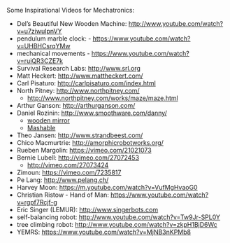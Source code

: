 
Some Inspirational Videos for Mechatronics:

- Del’s Beautiful New Wooden Machine: http://www.youtube.com/watch?v=u7ziwuIpnVY
- pendulum marble clock: - https://www.youtube.com/watch?v=UHBHCsrqYMw
- mechanical movements - https://www.youtube.com/watch?v=ruiQR3CZE7k
- Survival Research Labs: http://www.srl.org 
- Matt Heckert: http://www.mattheckert.com/
- Carl Pisaturo: http://carlpisaturo.com/index.html
- North Pitney: http://www.northpitney.com/
  - http://www.northpitney.com/works/maze/maze.html
- Arthur Ganson: http://arthurganson.com/
- Daniel Rozinin: http://www.smoothware.com/danny/
  - [wooden mirror](http://www.smoothware.com/danny/woodenmirror.html)
  - [Mashable](https://mashable.com/video/daniel-rozin-mechanical-mirror-toys/#A2M3r4XxHgqD)
- Theo Jansen: http://www.strandbeest.com/
- Chico Macmurtrie: http://amorphicrobotworks.org/
- Rueben Margolin: https://vimeo.com/21021073
- Bernie Lubell: http://vimeo.com/27072453
  - http://vimeo.com/27073424
- Zimoun:  https://vimeo.com/7235817
- Pe Lang: http://www.pelang.ch/
- Harvey Moon: https://m.youtube.com/watch?v=VufMgHvaoG0
- Christian Ristow - Hand of Man: https://www.youtube.com/watch?v=rgpf7Rcjf-g
- Eric Singer (LEMUR): http://www.singerbots.com
- self-balancing robot: http://www.youtube.com/watch?v=Tw9Jr-SPL0Y
- tree climbing robot: http://www.youtube.com/watch?v=zkpH1BjD6Wc
- YEMRS: https://www.youtube.com/watch?v=MjNB3nKPMb8
